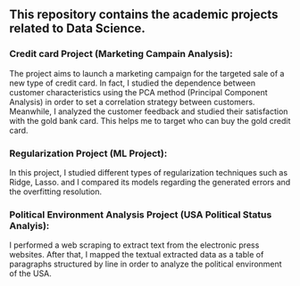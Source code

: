 ## This repository contains the academic projects related to Data Science.

### Credit card Project (Marketing Campain Analysis):
The project aims to launch a marketing campaign for the targeted sale of a new type of credit card. In fact, I studied the dependence between customer characteristics using the PCA method (Principal Component Analysis) in order to set a correlation strategy between customers. Meanwhile, I analyzed the customer feedback and studied their satisfaction with the gold bank card. This helps me to target who can buy the gold credit card.

### Regularization Project (ML Project):
In this project, I studied different types of regularization techniques such as Ridge, Lasso. and I compared its models regarding the generated errors and the overfitting resolution.

### Political Environment Analysis Project (USA Political Status Analyis):
I performed a web scraping to extract text from the electronic press websites. After that, I mapped the textual extracted data as a table of paragraphs structured by line in order to analyze the political environment of the USA.

